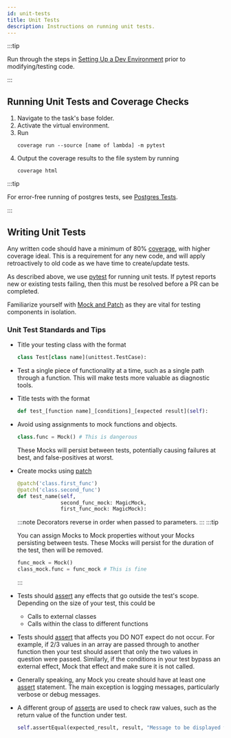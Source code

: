 ```yaml
---
id: unit-tests
title: Unit Tests
description: Instructions on running unit tests.
---
```

:::tip

Run through the steps in [Setting Up a Dev Environment](setup-dev-env.md) prior to modifying/testing code.

:::
## Running Unit Tests and Coverage Checks
1. Navigate to the task's base folder.
1. Activate the virtual environment.
1. Run
    ```commandline
    coverage run --source [name of lambda] -m pytest
    ```
   <a name="coverage"></a>
1. Output the coverage results to the file system by running
    ```commandline
    coverage html
    ```

:::tip

For error-free running of postgres tests, see [Postgres Tests](postgres-tests).

:::
## Writing Unit Tests
Any written code should have a minimum of 80% [coverage](#coverage), with higher coverage ideal.
This is a requirement for any new code, and will apply retroactively to old code as we have time to create/update tests.

As described above, we use [pytest](https://docs.pytest.org/en/stable/) for running unit tests.
If pytest reports new or existing tests failing, then this must be resolved before a PR can be completed.

Familiarize yourself with [Mock and Patch](https://docs.python.org/3/library/unittest.mock.html) as they are vital for testing components in isolation.

### Unit Test Standards and Tips
- Title your testing class with the format
  ```python
  class Test[class name](unittest.TestCase):
  ```
- Test a single piece of functionality at a time, such as a single path through a function.
  This will make tests more valuable as diagnostic tools.
- Title tests with the format
  ```python
  def test_[function name]_[conditions]_[expected result](self):
  ```
- Avoid using assignments to mock functions and objects.
  ```python
  class.func = Mock() # This is dangerous
  ```
  These Mocks will persist between tests, potentially causing failures at best, and false-positives at worst.
- Create mocks using [patch](https://docs.python.org/3/library/unittest.mock.html#patch)
  ```python
  @patch('class.first_func')
  @patch('class.second_func')
  def test_name(self,
                second_func_mock: MagicMock,
                first_func_mock: MagicMock):
  ```
  :::note
  Decorators reverse in order when passed to parameters.
  :::
  :::tip

  You can assign Mocks to Mock properties without your Mocks persisting between tests.
  These Mocks will persist for the duration of the test, then will be removed.
  ```python
  func_mock = Mock()
  class_mock.func = func_mock # This is fine
  ```
  
  :::
- Tests should [assert](https://docs.python.org/3/library/unittest.mock.html#unittest.mock.Mock.assert_called) any effects that go outside the test's scope.
  Depending on the size of your test, this could be
   - Calls to external classes
   - Calls within the class to different functions
- Tests should [assert](https://docs.python.org/3/library/unittest.mock.html#unittest.mock.Mock.assert_called) that affects you DO NOT expect do not occur.
  For example, if 2/3 values in an array are passed through to another function then your test should assert that only the two values in question were passed.
  Similarly, if the conditions in your test bypass an external effect, Mock that effect and make sure it is not called.
- Generally speaking, any Mock you create should have at least one [assert](https://docs.python.org/3/library/unittest.mock.html#unittest.mock.Mock.assert_called) statement.
  The main exception is logging messages, particularly verbose or debug messages.
- A different group of [asserts](https://docs.python.org/3/library/unittest.html#unittest.TestCase.assertEqual) are used to check raw values, such as the return value of the function under test.
  ```python
  self.assertEqual(expected_result, result, "Message to be displayed when assert fails.")
  ```